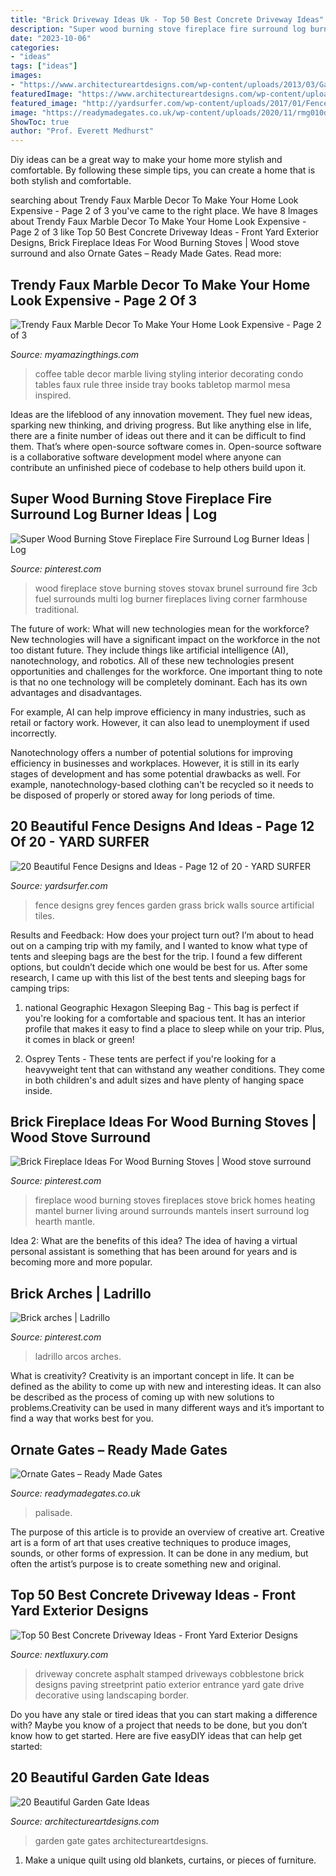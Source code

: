 ```yaml
---
title: "Brick Driveway Ideas Uk - Top 50 Best Concrete Driveway Ideas"
description: "Super wood burning stove fireplace fire surround log burner ideas"
date: "2023-10-06"
categories:
- "ideas"
tags: ["ideas"]
images:
- "https://www.architectureartdesigns.com/wp-content/uploads/2013/03/Gates-ArchitectureArtDesigns-6.jpg"
featuredImage: "https://www.architectureartdesigns.com/wp-content/uploads/2013/03/Gates-ArchitectureArtDesigns-6.jpg"
featured_image: "http://yardsurfer.com/wp-content/uploads/2017/01/Fence-Designs-and-Ideas-12.jpg"
image: "https://readymadegates.co.uk/wp-content/uploads/2020/11/rmg010dg-black-768x496.jpg"
ShowToc: true
author: "Prof. Everett Medhurst"
---
```



Diy ideas can be a great way to make your home more stylish and comfortable. By following these simple tips, you can create a home that is both stylish and comfortable.

	

		
searching about Trendy Faux Marble Decor To Make Your Home Look Expensive - Page 2 of 3 you've came to the right place. We have 8 Images about Trendy Faux Marble Decor To Make Your Home Look Expensive - Page 2 of 3 like Top 50 Best Concrete Driveway Ideas - Front Yard Exterior Designs, Brick Fireplace Ideas For Wood Burning Stoves | Wood stove surround and also Ornate Gates – Ready Made Gates. Read more:
		
    
## Trendy Faux Marble Decor To Make Your Home Look Expensive - Page 2 Of 3

<img loading=lazy src="http://myamazingthings.com/wp-content/uploads/2017/08/marble-decor-7.jpg" onerror="this.onerror=null;this.src='https://tse2.mm.bing.net/th?id=OIP.h7KRpsvZkcL1QgWGo5KQxwHaLF&amp;pid=15.1';" alt="Trendy Faux Marble Decor To Make Your Home Look Expensive - Page 2 of 3">

_Source: myamazingthings.com_

>coffee table decor marble living styling interior decorating condo tables faux rule three inside tray books tabletop marmol mesa inspired. 

	

Ideas are the lifeblood of any innovation movement. They fuel new ideas, sparking new thinking, and driving progress. But like anything else in life, there are a finite number of ideas out there and it can be difficult to find them. That’s where open-source software comes in. Open-source software is a collaborative software development model where anyone can contribute an unfinished piece of codebase to help others build upon it.

    
## Super Wood Burning Stove Fireplace Fire Surround Log Burner Ideas | Log

<img loading=lazy src="https://i.pinimg.com/736x/77/88/b3/7788b37f60c667ab2a5f801d0dda00ac.jpg" onerror="this.onerror=null;this.src='https://tse2.mm.bing.net/th?id=OIP.THqP25K2VaTdD08hhiQUHwAAAA&amp;pid=15.1';" alt="Super Wood Burning Stove Fireplace Fire Surround Log Burner Ideas | Log">

_Source: pinterest.com_

>wood fireplace stove burning stoves stovax brunel surround fire 3cb fuel surrounds multi log burner fireplaces living corner farmhouse traditional. 

	

The future of work: What will new technologies mean for the workforce?
New technologies will have a significant impact on the workforce in the not too distant future. They include things like artificial intelligence (AI), nanotechnology, and robotics. All of these new technologies present opportunities and challenges for the workforce. 
One important thing to note is that no one technology will be completely dominant. Each has its own advantages and disadvantages. 

For example, AI can help improve efficiency in many industries, such as retail or factory work. However, it can also lead to unemployment if used incorrectly. 

Nanotechnology offers a number of potential solutions for improving efficiency in businesses and workplaces. However, it is still in its early stages of development and has some potential drawbacks as well. For example, nanotechnology-based clothing can't be recycled so it needs to be disposed of properly or stored away for long periods of time.

    
## 20 Beautiful Fence Designs And Ideas - Page 12 Of 20 - YARD SURFER

<img loading=lazy src="http://yardsurfer.com/wp-content/uploads/2017/01/Fence-Designs-and-Ideas-12.jpg" onerror="this.onerror=null;this.src='https://tse2.mm.bing.net/th?id=OIP.tL3XiDAy2V2AW6QBwtH5UQHaKh&amp;pid=15.1';" alt="20 Beautiful Fence Designs and Ideas - Page 12 of 20 - YARD SURFER">

_Source: yardsurfer.com_

>fence designs grey fences garden grass brick walls source artificial tiles. 

	

Results and Feedback: How does your project turn out?
I’m about to head out on a camping trip with my family, and I wanted to know what type of tents and sleeping bags are the best for the trip. I found a few different options, but couldn’t decide which one would be best for us. After some research, I came up with this list of the best tents and sleeping bags for camping trips:
1) national Geographic Hexagon Sleeping Bag - This bag is perfect if you're looking for a comfortable and spacious tent. It has an interior profile that makes it easy to find a place to sleep while on your trip. Plus, it comes in black or green!

2) Osprey Tents - These tents are perfect if you're looking for a heavyweight tent that can withstand any weather conditions. They come in both children's and adult sizes and have plenty of hanging space inside.

    
## Brick Fireplace Ideas For Wood Burning Stoves | Wood Stove Surround

<img loading=lazy src="https://i.pinimg.com/736x/be/3a/84/be3a845f10da3c2545e8f25ec8246035--fireplace-ideas-wood-burning-wood-fireplace.jpg" onerror="this.onerror=null;this.src='https://tse4.mm.bing.net/th?id=OIP.DmnGjLZYcnF2m-imY_MC6AHaHa&amp;pid=15.1';" alt="Brick Fireplace Ideas For Wood Burning Stoves | Wood stove surround">

_Source: pinterest.com_

>fireplace wood burning stoves fireplaces stove brick homes heating mantel burner living around surrounds mantels insert surround log hearth mantle. 

	

Idea 2: What are the benefits of this idea?
The idea of having a virtual personal assistant is something that has been around for years and is becoming more and more popular.

    
## Brick Arches | Ladrillo

<img loading=lazy src="https://i.pinimg.com/736x/51/93/5d/51935d9862c3a93ece6475b80410e1f3--brick-arch-arches.jpg" onerror="this.onerror=null;this.src='https://tse1.mm.bing.net/th?id=OIP.Joup_tTLkjgryVkeai1l-wHaJ3&amp;pid=15.1';" alt="Brick arches | Ladrillo">

_Source: pinterest.com_

>ladrillo arcos arches. 

	

What is creativity?
Creativity is an important concept in life. It can be defined as the ability to come up with new and interesting ideas. It can also be described as the process of coming up with new solutions to problems.Creativity can be used in many different ways and it’s important to find a way that works best for you.

    
## Ornate Gates – Ready Made Gates

<img loading=lazy src="https://readymadegates.co.uk/wp-content/uploads/2020/11/rmg010dg-black-768x496.jpg" onerror="this.onerror=null;this.src='https://tse4.mm.bing.net/th?id=OIP.SF-UFfvu2O5IeQsn7i_VMgHaEy&amp;pid=15.1';" alt="Ornate Gates – Ready Made Gates">

_Source: readymadegates.co.uk_

>palisade. 

	

The purpose of this article is to provide an overview of creative art.
Creative art is a form of art that uses creative techniques to produce images, sounds, or other forms of expression. It can be done in any medium, but often the artist’s purpose is to create something new and original.

    
## Top 50 Best Concrete Driveway Ideas - Front Yard Exterior Designs

<img loading=lazy src="http://nextluxury.com/wp-content/uploads/home-ideas-black-stamped-cobblestone-concrete-driveway.jpg" onerror="this.onerror=null;this.src='https://tse3.mm.bing.net/th?id=OIP.nxhbNW7nTDiN8Vv2umlnVQAAAA&amp;pid=15.1';" alt="Top 50 Best Concrete Driveway Ideas - Front Yard Exterior Designs">

_Source: nextluxury.com_

>driveway concrete asphalt stamped driveways cobblestone brick designs paving streetprint patio exterior entrance yard gate drive decorative using landscaping border. 

	

Do you have any stale or tired ideas that you can start making a difference with? Maybe you know of a project that needs to be done, but you don’t know how to get started. Here are five easyDIY ideas that can help get started: 

    
## 20 Beautiful Garden Gate Ideas

<img loading=lazy src="https://www.architectureartdesigns.com/wp-content/uploads/2013/03/Gates-ArchitectureArtDesigns-6.jpg" onerror="this.onerror=null;this.src='https://tse3.mm.bing.net/th?id=OIP.SGeevEAtPGw3-zs_8P6foQAAAA&amp;pid=15.1';" alt="20 Beautiful Garden Gate Ideas">

_Source: architectureartdesigns.com_

>garden gate gates architectureartdesigns. 

	

1. Make a unique quilt using old blankets, curtains, or pieces of furniture.

